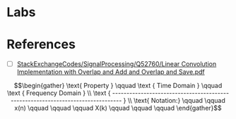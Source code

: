 # Labs

# References

- [ ] [StackExchangeCodes/SignalProcessing/Q52760/Linear Convolution Implementation with Overlap and Add and Overlap and Save.pdf](https://github.com/RoyiAvital/StackExchangeCodes/blob/master/SignalProcessing/Q52760/Linear%20Convolution%20Implementation%20with%20Overlap%20and%20Add%20and%20Overlap%20and%20Save.pdf)

```math
\begin{gather}
\text{ Property } \qquad \text { Time Domain } \qquad \text { Frequency Domain }
\\
\text { -------------------------------------------------------------------------------- }
\\
\text{ Notation:} \qquad \qquad x(n) \qquad \qquad \qquad X(k) \qquad \qquad \qquad 

\end{gather}
```
